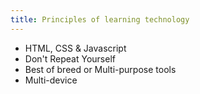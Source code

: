 ```yaml
---
title: Principles of learning technology
---
```

- HTML, CSS & Javascript
- Don't Repeat Yourself
- Best of breed or Multi-purpose tools
- Multi-device